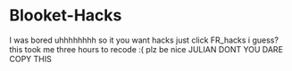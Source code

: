 # Blooket-Hacks
I was bored
uhhhhhhhh so it you want hacks just click FR_hacks i guess?
this took me three hours to recode :( plz be nice
JULIAN DONT YOU DARE COPY THIS
